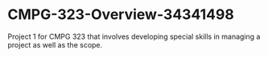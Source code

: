 # CMPG-323-Overview-34341498
Project 1 for CMPG 323 that involves developing special skills in managing a project as well as the scope.
